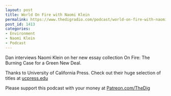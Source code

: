 ```yaml
---
layout: post
title: World On Fire with Naomi Klein
permalink: https://www.thedigradio.com/podcast/world-on-fire-with-naomi-klein/index.html
post_id: 1413
categories: 
- Environment
- Naomi Klein
- Podcast
---
```


Dan interviews Naomi Klein on her new essay collection 
On Fire: The Burning Case for a Green New Deal.

Thanks to University of California Press. Check out their huge selection of titles at 
[ucpress.edu](http://ucpress.edu)

Please support this podcast with your money at 
[Patreon.com/TheDig](http://Patreon.com/TheDig)